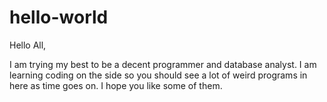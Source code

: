 # hello-world

Hello All,

I am trying my best to be a decent programmer and database analyst. I am learning coding on the side so you should see a lot of weird programs in here as time goes on. I hope you like some of them.
